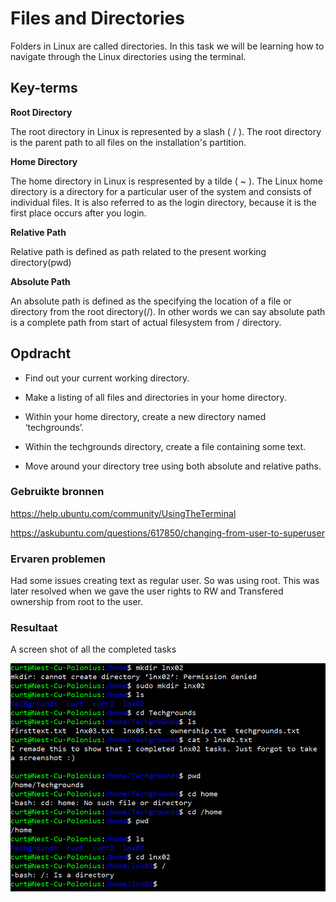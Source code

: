 # Files and Directories
Folders in Linux are called directories. In this task we will be learning how to navigate through the Linux directories using the terminal.

## Key-terms
**Root Directory**

The root directory in Linux is represented by a slash ( / ). The root directory is the parent path to all files on the installation's partition.

**Home Directory**

The home directory in Linux is respresented by a tilde ( ~ ). The Linux home directory is a directory for a particular user of the system and consists of individual files. It is also referred to as the login directory, because it is the first place occurs after you login.

**Relative Path**

Relative path is defined as path related to the present working directory(pwd)

**Absolute Path**

An absolute path is defined as the specifying the location of a file or directory from the root directory(/). In other words we can say absolute path is a complete path from start of actual filesystem from / directory.

## Opdracht

- Find out your current working directory.


- Make a listing of all files and directories in your home directory.


- Within your home directory, create a new directory named ‘techgrounds’.


- Within the techgrounds directory, create a file containing some text.


- Move around your directory tree using both absolute and relative paths.

### Gebruikte bronnen
https://help.ubuntu.com/community/UsingTheTerminal

https://askubuntu.com/questions/617850/changing-from-user-to-superuser

### Ervaren problemen
Had some issues creating text as regular user. So was using root. This was later resolved when we gave the user rights to RW and Transfered ownership from root to the user.

### Resultaat
A screen shot of all the completed tasks

![screenshot lnx02](../00_includes/LNX-02-Complete.PNG)
